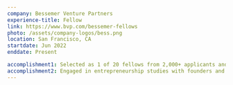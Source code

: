 ```yaml
---
company: Bessemer Venture Partners
experience-title: Fellow
link: https://www.bvp.com/bessemer-fellows
photo: /assets/company-logos/bess.png
location: San Francisco, CA
startdate: Jun 2022
enddate: Present

accomplishment1: Selected as 1 of 20 fellows from 2,000+ applicants and 60+ finalists; portfolio company directly reached out.
accomplishment2: Engaged in entrepreneurship studies with founders and product leaders from the venture capital industry.
---
```


